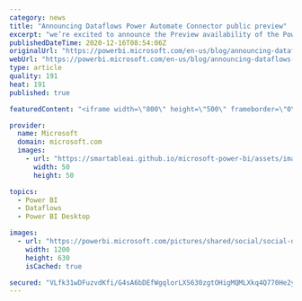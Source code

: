 ```yaml
---
category: news
title: "Announcing Dataflows Power Automate Connector public preview"
excerpt: "we’re excited to announce the Preview availability of the Power Automate Dataflow connector along with templates and sample scenarios you can get started with right away. The new connector provides a new way to react to dataflow events to take action on dataflows. Combined with other Power Platform Products"
publishedDateTime: 2020-12-16T08:54:06Z
originalUrl: "https://powerbi.microsoft.com/en-us/blog/announcing-dataflows-power-automate-connector-public-preview/"
webUrl: "https://powerbi.microsoft.com/en-us/blog/announcing-dataflows-power-automate-connector-public-preview/"
type: article
quality: 191
heat: 191
published: true

featuredContent: "<iframe width=\"800\" height=\"500\" frameborder=\"0\" src=\"https://www.youtube.com/embed/68YvRs49VZM\" allow=\"accelerometer; autoplay; encrypted-media; gyroscope; picture-in-picture\" allowfullscreen></iframe>"

provider:
  name: Microsoft
  domain: microsoft.com
  images:
    - url: "https://smartableai.github.io/microsoft-power-bi/assets/images/organizations/microsoft.com-50x50.jpg"
      width: 50
      height: 50

topics:
  - Power BI
  - Dataflows
  - Power BI Desktop

images:
  - url: "https://powerbi.microsoft.com/pictures/shared/social/social-default-image.png"
    width: 1200
    height: 630
    isCached: true

secured: "VLfk31wDFuzvdKfi/G4sA6bDEfWgqlorLXS630zgtOHigMQMLXkq4Q770He2yiaIgnJqA6ydpzftSy1zJVy5WgjU383pcJ6LwAZbS/6dMwjWmn4qqYSEpdZF+4jC02vtJDdPt7KshW6tFdjTKyp7hhbznXWa+Tln5RcnDDiGqJ5K1vKsQFMHX0QOkeslQQAYnjSTCInL4fvxYa4T2u8xbzncDHD6T/wHdSB0IgXgPoL2o057lpTk3rbO35ajqNsyNOqmbCeLCU4Ys4c33Sbr4WL4ykDlemZiKpc+NzMutulr/6HeF8ApgHzU7GX18DKA6jx2UzUHuiHfS5Gm1fmiBRQfTCZ6FItN/D72UY+hTYzMzcivGIqTWin2DJ0sg95LWy5Lv1rvHJnAPLtCnujxQe8wbuJk7kucTO3rR5UD0C4GYj7NKAjsYWQlqvweLy7IUozyNh64zJporM/HwchcWQ==;MPggiSe3KJuTwDDA2xvW5Q=="
---
```


